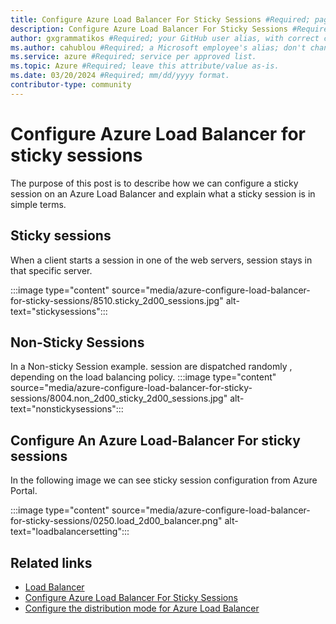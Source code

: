 ```yaml
---
title: Configure Azure Load Balancer For Sticky Sessions #Required; page title displayed in search results. Don't enclose in quotation marks. 
description: Configure Azure Load Balancer For Sticky Sessions #Required; article description that's displayed in search results. Don't enclose in quotation marks. Do end with a period.
author: gxgrammatikos #Required; your GitHub user alias, with correct capitalization.
ms.author: cahublou #Required; a Microsoft employee's alias; don't change. 
ms.service: azure #Required; service per approved list.
ms.topic: Azure #Required; leave this attribute/value as-is.
ms.date: 03/20/2024 #Required; mm/dd/yyyy format.
contributor-type: community
---
```


# Configure Azure Load Balancer for sticky sessions

The purpose of this post is to describe how we can configure a sticky session on an Azure Load Balancer and explain what a sticky session is in simple terms.

## Sticky sessions

When a client starts a session in one of the web servers, session stays in that specific server.

:::image type="content" source="media/azure-configure-load-balancer-for-sticky-sessions/8510.sticky_2d00_sessions.jpg" alt-text="stickysessions":::

## Non-Sticky Sessions

 In a Non-sticky Session example. session are dispatched randomly , depending on the load balancing policy.
:::image type="content" source="media/azure-configure-load-balancer-for-sticky-sessions/8004.non_2d00_sticky_2d00_sessions.jpg" alt-text="nonstickysessions":::

## Configure An Azure Load-Balancer For sticky sessions

In the following image we can see sticky session configuration from Azure Portal.

:::image type="content" source="media/azure-configure-load-balancer-for-sticky-sessions/0250.load_2d00_balancer.png" alt-text="loadbalancersetting":::

## Related links

- [Load Balancer](/azure/load-balancer/)
- [Configure Azure Load Balancer For Sticky Sessions](https://cloudopszone.com/configure-azure-load-balancer-for-sticky-sessions/)
- [Configure the distribution mode for Azure Load Balancer](/azure/load-balancer/load-balancer-distribution-mode)
